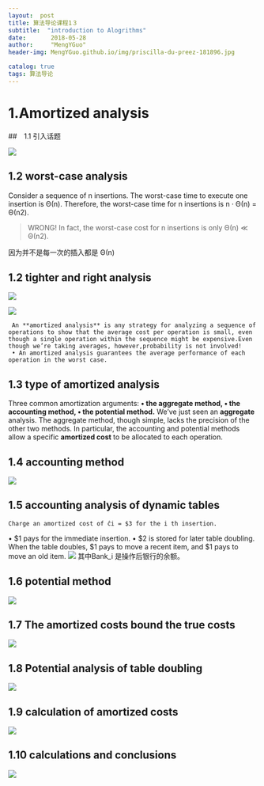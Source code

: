 ```yaml
---
layout:  post  
title: 算法导论课程1３
subtitle:  "introduction to Alogrithms"
date:       2018-05-28
author:     "MengYGuo"
header-img: MengYGuo.github.io/img/priscilla-du-preez-181896.jpg

catalog: true
tags: 算法导论
---
```


# 1.Amortized analysis

##　1.1 引入话题

![](https://github.com/MengYGuo/MengYGuo.github.io/blob/master/img/算法导论image/class13-1.png?raw=true)

## 1.2 worst-case analysis

Consider a sequence of n insertions. The
worst-case time to execute one insertion is
Θ(n). Therefore, the worst-case time for n
insertions is n · Θ(n) = Θ(n2).

> WRONG! In fact, the worst-case cost for
n insertions is only Θ(n) ≪ Θ(n2).

因为并不是每一次的插入都是 Θ(n)

## 1.2 tighter and right analysis

![](https://github.com/MengYGuo/MengYGuo.github.io/blob/master/img/算法导论image/class13-2.png?raw=true)

![](https://github.com/MengYGuo/MengYGuo.github.io/blob/master/img/算法导论image/class13-3.png?raw=true)

     An **amortized analysis** is any strategy for analyzing a sequence of operations to show that the average cost per operation is small, even though a single operation within the sequence might be expensive.Even though we’re taking averages, however,probability is not involved!
     • An amortized analysis guarantees the average performance of each operation in the worst case.
     
## 1.3 type of amortized analysis

Three common amortization arguments:
**• the aggregate method,
• the accounting method,
• the potential method.**
We’ve just seen an **aggregate** analysis.
The aggregate method, though simple, lacks the precision of the other two methods. In particular, the accounting and potential methods allow a specific **amortized cost** to be allocated to each operation.

## 1.4 accounting method
![](https://github.com/MengYGuo/MengYGuo.github.io/blob/master/img/算法导论image/class13-4.png?raw=true)

## 1.5 accounting analysis of dynamic tables

    Charge an amortized cost of ĉi = $3 for the i th insertion.
   • $1 pays for the immediate insertion.
   • $2 is stored for later table doubling.
    When the table doubles, $1 pays to move a recent item, and $1 pays to move an old item.
![](https://github.com/MengYGuo/MengYGuo.github.io/blob/master/img/算法导论image/class13-5.png?raw=true)
其中Bank_i 是操作后银行的余额。

## 1.6 potential method
![](https://github.com/MengYGuo/MengYGuo.github.io/blob/master/img/算法导论image/class13-6.png?raw=true)

## 1.7 The amortized costs bound the true costs
![](https://github.com/MengYGuo/MengYGuo.github.io/blob/master/img/算法导论image/class13-7.png?raw=true)

## 1.8 Potential analysis of table doubling
![](https://github.com/MengYGuo/MengYGuo.github.io/blob/master/img/算法导论image/class13-8.png?raw=true)

## 1.9 calculation of amortized costs
![](https://github.com/MengYGuo/MengYGuo.github.io/blob/master/img/算法导论image/class13-9.png?raw=true)

## 1.10 calculations and conclusions
![](https://github.com/MengYGuo/MengYGuo.github.io/blob/master/img/算法导论image/class13-10.png?raw=true)
